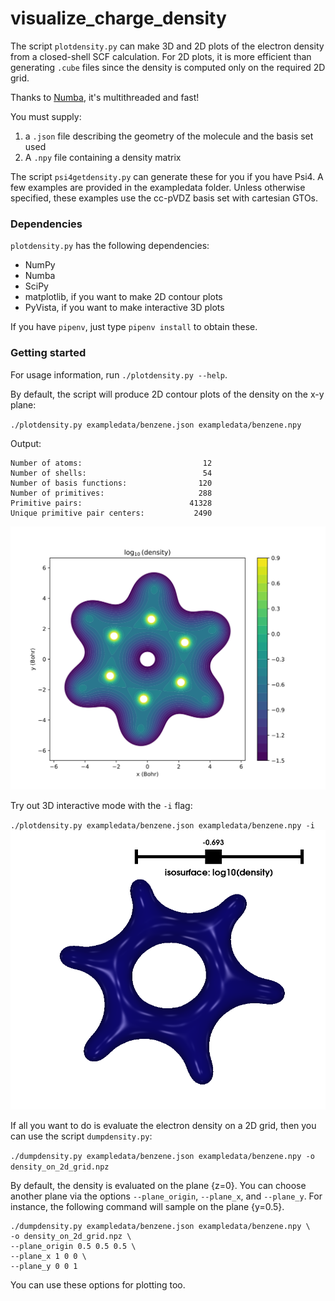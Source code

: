 # visualize_charge_density

The script `plotdensity.py` can make 3D and 2D plots of the electron density from a closed-shell SCF calculation. For 2D plots, it is more efficient than generating `.cube` files since the density is computed only on the required 2D grid.

Thanks to [Numba](https://github.com/numba/numba), it's multithreaded and fast!

You must supply:

1. a `.json` file describing the geometry of the molecule and the basis set used
2. A `.npy` file containing a density matrix

The script `psi4getdensity.py` can generate these for you if you have Psi4. A few examples are provided in the exampledata folder. Unless otherwise specified, these examples use the cc-pVDZ basis set with cartesian GTOs.

### Dependencies

`plotdensity.py` has the following dependencies:
* NumPy
* Numba
* SciPy
* matplotlib, if you want to make 2D contour plots
* PyVista, if you want to make interactive 3D plots

If you have `pipenv`, just type `pipenv install` to obtain these.

### Getting started
For usage information, run `./plotdensity.py --help`.

By default, the script will produce 2D contour plots of the density on the x-y plane:

`./plotdensity.py exampledata/benzene.json exampledata/benzene.npy`

Output:
```
Number of atoms:                           12
Number of shells:                          54
Number of basis functions:                120
Number of primitives:                     288
Primitive pairs:                        41328
Unique primitive pair centers:           2490
```
![Contour plot of benzene electron density](./figures/benzene_contour.svg)

Try out 3D interactive mode with the `-i` flag:

`./plotdensity.py exampledata/benzene.json exampledata/benzene.npy -i`
![Interactive plot of benzene electron density](./figures/benzene_interactive.png)

If all you want to do is evaluate the electron density on a 2D grid, then you can use the script `dumpdensity.py`:

`./dumpdensity.py exampledata/benzene.json exampledata/benzene.npy -o density_on_2d_grid.npz`

By default, the density is evaluated on the plane {z=0}. You can choose another plane via the options `--plane_origin`, `--plane_x`, and `--plane_y`. For instance, the following command will sample on the plane {y=0.5}.

```
./dumpdensity.py exampledata/benzene.json exampledata/benzene.npy \
-o density_on_2d_grid.npz \
--plane_origin 0.5 0.5 0.5 \
--plane_x 1 0 0 \
--plane_y 0 0 1
```
You can use these options for plotting too.